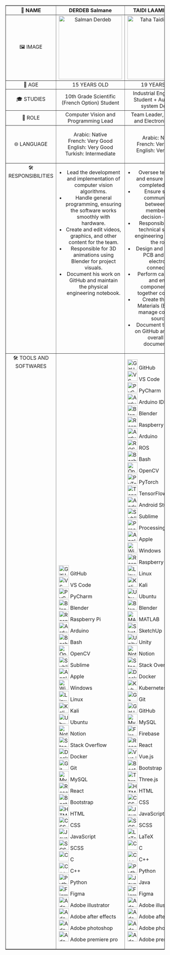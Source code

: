 <table border="1" style="width: 100%; border-collapse: collapse;">
    <thead>
        <tr>
            <th style="text-align: center; vertical-align: middle; width: 25%;">👤 NAME</th>
            <th style="text-align: center; vertical-align: middle; width: 25%;">DERDEB Salmane</th>
            <th style="text-align: center; vertical-align: middle; width: 25%;">TAIDI LAAMIRI TAHA</th>
            <th style="text-align: center; vertical-align: middle; width: 25%;">TAIDI LAAMIRI MORTADA</th>
        </tr>
    </thead>
    <tbody>
        <tr>
            <td style="text-align: center; vertical-align: middle;">🖼️ IMAGE</td>
            <td style="text-align: center; vertical-align: middle;">
                <img src="https://github.com/user-attachments/assets/70c6ed95-7fce-4ee0-840e-6f5b5265e15e" width="200" alt="Salman Derdeb">
            </td>
            <td style="text-align: center; vertical-align: middle;">
                <img src="https://github.com/user-attachments/assets/23f7989c-80eb-4c4a-bd4e-48854502ae04" width="200" alt="Taha Taidi Laamiri">
            </td>
            <td style="text-align: center; vertical-align: middle;">
                <img src="https://github.com/user-attachments/assets/5c9d1a28-243c-4c6f-8052-82998c2a2ced" width="200" alt="Mortada Taidi Laamiri">
            </td>
        </tr>
        <tr>
            <td style="text-align: center; vertical-align: middle;">🔢 AGE</td>
            <td style="text-align: center; vertical-align: middle;">15 YEARS OLD</td>
            <td style="text-align: center; vertical-align: middle;">19 YEARS OLD</td>
            <td style="text-align: center; vertical-align: middle;">16 YEARS OLD</td>
        </tr>
        <tr>
            <td style="text-align: center; vertical-align: middle;">🎓 STUDIES</td>
            <td style="text-align: center; vertical-align: middle;">10th Grade Scientific (French Option) Student</td>
            <td style="text-align: center; vertical-align: middle;">Industrial Engineering Student + Automated system Degree</td>
            <td style="text-align: center; vertical-align: middle;">11th Grade Physics and Math (French Option) Student</td>
        </tr>
        <tr>
            <td style="text-align: center; vertical-align: middle;">🎯 ROLE</td>
            <td style="text-align: center; vertical-align: middle;">Computer Vision and Programming Lead</td>
            <td style="text-align: center; vertical-align: middle;">Team Leader, Electrical and Electronics Lead</td>
            <td style="text-align: center; vertical-align: middle;">Fabrication and Conception Lead</td>
        </tr>
        <tr>
            <td style="text-align: center; vertical-align: middle;">🌐 LANGUAGE</td>
            <td style="text-align: center; vertical-align: middle;">
                <ul style="list-style-type: none; padding-left: 0;">
                    <li>Arabic: Native</li>
                    <li>French: Very Good</li>
                    <li>English: Very Good</li>
                    <li>Turkish: Intermediate</li>
                </ul>
            </td>
            <td style="text-align: center; vertical-align: middle;">
                <ul style="list-style-type: none; padding-left: 0;">
                    <li>Arabic: Native</li>
                    <li>French: Very Good</li>
                    <li>English: Very Good</li>
                </ul>
            </td>
            <td style="text-align: center; vertical-align: middle;">
                <ul style="list-style-type: none; padding-left: 0;">
                    <li>Arabic: Native</li>
                    <li>French: Good</li>
                    <li>English: Beginner</li>
                </ul>
            </td>
        </tr>
        <tr>
            <td style="text-align: center; vertical-align: top;">🛠️ RESPONSIBILITIES</td>
            <td style="text-align: center; vertical-align: top;">
                <ul style="list-style-type: disc; padding-left: 20px;">
                    <li>Lead the development and implementation of computer vision algorithms.</li>
                    <li>Handle general programming, ensuring the software works smoothly with hardware.</li>
                    <li>Create and edit videos, graphics, and other content for the team.</li>
                    <li>Responsible for 3D animations using Blender for project visuals.</li>
                    <li>Document his work on GitHub and maintain the physical engineering notebook.</li>
                </ul>
            </td>
            <td style="text-align: center; vertical-align: top;">
                <ul style="list-style-type: disc; padding-left: 20px;">
                    <li>Oversee team tasks and ensure all work is completed on time.</li>
                    <li>Ensure smooth communication between team members and decision-makers.</li>
                    <li>Responsible for the technical study and engineering aspects of the robot.</li>
                    <li>Design and create the PCB and handle electronics connections.</li>
                    <li>Perform calculations and ensure components work together compatibly.</li>
                    <li>Create the Bill of Materials (BOM) and manage component sourcing.</li>
                    <li>Document the project on GitHub and manage overall team documentation.</li>
                </ul>
            </td>
            <td style="text-align: center; vertical-align: top;">
                <ul style="list-style-type: disc; padding-left: 20px;">
                    <li>Take precise measurements for each part of the robot.</li>
                    <li>Design the robot from scratch and 3D print components.</li>
                    <li>Lead the assembly of the robot and handle all mechanical components.</li>
                    <li>Conduct testing, make improvements, and iterate on new versions of the design.</li>
                    <li>Document his part of the project on GitHub.</li>
                </ul>
            </td>
        </tr>
         <tr>
            <td style="text-align: center; vertical-align: top;">🛠️ TOOLS AND SOFTWARES</td>
             <td style="text-align: left; vertical-align: bottom;">
                <ul style="list-style-type: none; padding-left: 0;">
                    <li><img src="https://skillicons.dev/icons?i=github" width="32" alt="GitHub"> GitHub</li>
                    <li><img src="https://skillicons.dev/icons?i=vscode" width="32" alt="VS Code"> VS Code</li>
                    <li><img src="https://skillicons.dev/icons?i=pycharm" width="32" alt="PyCharm"> PyCharm</li>
                    <li><img src="https://skillicons.dev/icons?i=blender" width="32" alt="Blender"> Blender</li>
                    <li><img src="https://skillicons.dev/icons?i=raspberrypi" width="32" alt="Raspberry Pi"> Raspberry Pi</li>
                    <li><img src="https://skillicons.dev/icons?i=arduino" width="32" alt="Arduino"> Arduino</li>
                    <li><img src="https://skillicons.dev/icons?i=bash" width="32" alt="Bash"> Bash</li>
                    <li><img src="https://skillicons.dev/icons?i=opencv" width="32" alt="OpenCV"> OpenCV</li>
                    <li><img src="https://skillicons.dev/icons?i=sublime" width="32" alt="Sublime"> Sublime</li>
                    <li><img src="https://skillicons.dev/icons?i=apple" width="32" alt="Apple"> Apple</li>
                    <li><img src="https://skillicons.dev/icons?i=windows" width="32" alt="Windows"> Windows</li>
                    <li><img src="https://skillicons.dev/icons?i=linux" width="32" alt="Linux"> Linux</li>
                    <li><img src="https://skillicons.dev/icons?i=kali" width="32" alt="Kali"> Kali</li>
                    <li><img src="https://skillicons.dev/icons?i=ubuntu" width="32" alt="Ubuntu"> Ubuntu</li>
                    <li><img src="https://skillicons.dev/icons?i=notion" width="32" alt="Notion"> Notion</li>
                    <li><img src="https://skillicons.dev/icons?i=stackoverflow" width="32" alt="Stack Overflow"> Stack Overflow</li>
                    <li><img src="https://skillicons.dev/icons?i=docker" width="32" alt="Docker"> Docker</li>
                    <li><img src="https://skillicons.dev/icons?i=git" width="32" alt="Git"> Git</li>
                    <li><img src="https://skillicons.dev/icons?i=mysql" width="32" alt="MySQL"> MySQL</li>
                    <li><img src="https://skillicons.dev/icons?i=react" width="32" alt="React"> React</li>
                    <li><img src="https://skillicons.dev/icons?i=bootstrap" width="32" alt="Bootstrap"> Bootstrap</li>
                    <li><img src="https://skillicons.dev/icons?i=html" width="32" alt="HTML"> HTML</li>
                    <li><img src="https://skillicons.dev/icons?i=css" width="32" alt="CSS"> CSS</li>
                    <li><img src="https://skillicons.dev/icons?i=js" width="32" alt="JavaScript"> JavaScript</li>
                    <li><img src="https://skillicons.dev/icons?i=scss" width="32" alt="SCSS"> SCSS</li>
                    <li><img src="https://skillicons.dev/icons?i=c" width="32" alt="C"> C</li>
                    <li><img src="https://skillicons.dev/icons?i=cpp" width="32" alt="C++"> C++</li>
                    <li><img src="https://skillicons.dev/icons?i=py" width="32" alt="Python"> Python</li>
                    <li><img src="https://skillicons.dev/icons?i=figma" width="32" alt="Figma"> Figma</li>
                    <li><img src="https://skillicons.dev/icons?i=ai" width="32" alt="Adobe illustrator"> Adobe illustrator</li>
                    <li><img src="https://skillicons.dev/icons?i=ae" width="32" alt="Adobe after effects"> Adobe after effects</li>
                    <li><img src="https://skillicons.dev/icons?i=ps" width="32" alt="Adobe photoshop"> Adobe photoshop</li>
                    <li><img src="https://skillicons.dev/icons?i=pr" width="32" alt="Adobe premiere pro"> Adobe premiere pro</li>
                </ul>
            </td>
             <td style="text-align: left; vertical-align: top;">
                <ul style="list-style-type: none; padding-left: 0;">
                    <li><img src="https://skillicons.dev/icons?i=github" width="32" alt="GitHub"> GitHub</li>
                    <li><img src="https://skillicons.dev/icons?i=vscode" width="32" alt="VS Code"> VS Code</li>
                    <li><img src="https://skillicons.dev/icons?i=pycharm" width="32" alt="PyCharm"> PyCharm</li>
                    <li><img src="https://skillicons.dev/icons?i=arduino" width="32" alt="Arduino IDE"> Arduino IDE</li>
                    <li><img src="https://skillicons.dev/icons?i=blender" width="32" alt="Blender"> Blender</li>
                    <li><img src="https://skillicons.dev/icons?i=raspberrypi" width="32" alt="Raspberry Pi"> Raspberry Pi</li>
                    <li><img src="https://skillicons.dev/icons?i=arduino" width="32" alt="Arduino"> Arduino</li>
                    <li><img src="https://skillicons.dev/icons?i=ros" width="32" alt="ROS"> ROS</li>
                    <li><img src="https://skillicons.dev/icons?i=bash" width="32" alt="Bash"> Bash</li>
                    <li><img src="https://skillicons.dev/icons?i=opencv" width="32" alt="OpenCV"> OpenCV</li>
                    <li><img src="https://skillicons.dev/icons?i=pytorch" width="32" alt="PyTorch"> PyTorch</li>
                    <li><img src="https://skillicons.dev/icons?i=tensorflow" width="32" alt="TensorFlow"> TensorFlow</li>
                    <li><img src="https://skillicons.dev/icons?i=androidstudio" width="32" alt="Android Studio"> Android Studio</li>
                    <li><img src="https://skillicons.dev/icons?i=sublime" width="32" alt="Sublime"> Sublime</li>
                    <li><img src="https://skillicons.dev/icons?i=processing" width="32" alt="Processing"> Processing</li>
                    <li><img src="https://skillicons.dev/icons?i=apple" width="32" alt="Apple"> Apple</li>
                    <li><img src="https://skillicons.dev/icons?i=windows" width="32" alt="Windows"> Windows</li>
                    <li><img src="https://skillicons.dev/icons?i=raspberrypi" width="32" alt="Raspberry Pi"> Raspberry Pi</li>
                    <li><img src="https://skillicons.dev/icons?i=linux" width="32" alt="Linux"> Linux</li>
                    <li><img src="https://skillicons.dev/icons?i=kali" width="32" alt="Kali"> Kali</li>
                    <li><img src="https://skillicons.dev/icons?i=ubuntu" width="32" alt="Ubuntu"> Ubuntu</li>
                    <li><img src="https://skillicons.dev/icons?i=blender" width="32" alt="Blender"> Blender</li>
                    <li><img src="https://skillicons.dev/icons?i=matlab" width="32" alt="MATLAB"> MATLAB</li>
                    <li><img src="https://skillicons.dev/icons?i=sketchup" width="32" alt="SketchUp"> SketchUp</li>
                    <li><img src="https://skillicons.dev/icons?i=unity" width="32" alt="Unity"> Unity</li>
                    <li><img src="https://skillicons.dev/icons?i=notion" width="32" alt="Notion"> Notion</li>
                    <li><img src="https://skillicons.dev/icons?i=stackoverflow" width="32" alt="Stack Overflow"> Stack Overflow</li>
                    <li><img src="https://skillicons.dev/icons?i=docker" width="32" alt="Docker"> Docker</li>
                    <li><img src="https://skillicons.dev/icons?i=kubernetes" width="32" alt="Kubernetes"> Kubernetes</li>
                    <li><img src="https://skillicons.dev/icons?i=git" width="32" alt="Git"> Git</li>
                    <li><img src="https://skillicons.dev/icons?i=github" width="32" alt="GitHub"> GitHub</li>
                    <li><img src="https://skillicons.dev/icons?i=mysql" width="32" alt="MySQL"> MySQL</li>
                    <li><img src="https://skillicons.dev/icons?i=firebase" width="32" alt="Firebase"> Firebase</li>
                    <li><img src="https://skillicons.dev/icons?i=react" width="32" alt="React"> React</li>
                    <li><img src="https://skillicons.dev/icons?i=vue" width="32" alt="Vue.js"> Vue.js</li>
                    <li><img src="https://skillicons.dev/icons?i=bootstrap" width="32" alt="Bootstrap"> Bootstrap</li>
                    <li><img src="https://skillicons.dev/icons?i=threejs" width="32" alt="Three.js"> Three.js</li>
                    <li><img src="https://skillicons.dev/icons?i=html" width="32" alt="HTML"> HTML</li>
                    <li><img src="https://skillicons.dev/icons?i=css" width="32" alt="CSS"> CSS</li>
                    <li><img src="https://skillicons.dev/icons?i=js" width="32" alt="JavaScript"> JavaScript</li>
                    <li><img src="https://skillicons.dev/icons?i=scss" width="32" alt="SCSS"> SCSS</li>
                    <li><img src="https://skillicons.dev/icons?i=latex" width="32" alt="LaTeX"> LaTeX</li>
                    <li><img src="https://skillicons.dev/icons?i=c" width="32" alt="C"> C</li>
                    <li><img src="https://skillicons.dev/icons?i=cpp" width="32" alt="C++"> C++</li>
                    <li><img src="https://skillicons.dev/icons?i=py" width="32" alt="Python"> Python</li>
                    <li><img src="https://skillicons.dev/icons?i=java" width="32" alt="Java"> Java</li>
                    <li><img src="https://skillicons.dev/icons?i=figma" width="32" alt="Figma"> Figma</li>
                    <li><img src="https://skillicons.dev/icons?i=ai" width="32" alt="Adobe illustrator"> Adobe illustrator</li>
                    <li><img src="https://skillicons.dev/icons?i=ae" width="32" alt="Adobe after effects"> Adobe after effects</li>
                    <li><img src="https://skillicons.dev/icons?i=ps" width="32" alt="Adobe photoshop"> Adobe photoshop</li>
                    <li><img src="https://skillicons.dev/icons?i=pr" width="32" alt="Adobe premiere pro"> Adobe premiere pro</li>
                </ul>
            </td>
             <td style="text-align: left; vertical-align: top;">
                <ul style="list-style-type: none; padding-left: 0;">
                    <li><img src="https://skillicons.dev/icons?i=github" width="32" alt="GitHub"> GitHub</li>
                    <li><img src="https://skillicons.dev/icons?i=vscode" width="32" alt="VS Code"> VS Code</li>
                    <li><img src="https://skillicons.dev/icons?i=pycharm" width="32" alt="PyCharm"> PyCharm</li>
                    <li><img src="https://skillicons.dev/icons?i=arduino" width="32" alt="Arduino IDE"> Arduino IDE</li>
                    <li><img src="https://skillicons.dev/icons?i=blender" width="32" alt="Blender"> Blender</li>
                    <li><img src="https://skillicons.dev/icons?i=raspberrypi" width="32" alt="Raspberry Pi"> Raspberry Pi</li>
                    <li><img src="https://skillicons.dev/icons?i=arduino" width="32" alt="Arduino"> Arduino</li>
                    <li><img src="https://skillicons.dev/icons?i=ros" width="32" alt="ROS"> ROS</li>
                    <li><img src="https://skillicons.dev/icons?i=bash" width="32" alt="Bash"> Bash</li>
                    <li><img src="https://skillicons.dev/icons?i=opencv" width="32" alt="OpenCV"> OpenCV</li>
                    <li><img src="https://skillicons.dev/icons?i=pytorch" width="32" alt="PyTorch"> PyTorch</li>
                    <li><img src="https://skillicons.dev/icons?i=tensorflow" width="32" alt="TensorFlow"> TensorFlow</li>
                    <li><img src="https://skillicons.dev/icons?i=androidstudio" width="32" alt="Android Studio"> Android Studio</li>
                    <li><img src="https://skillicons.dev/icons?i=sublime" width="32" alt="Sublime"> Sublime</li>
                    <li><img src="https://skillicons.dev/icons?i=processing" width="32" alt="Processing"> Processing</li>
                    <li><img src="https://skillicons.dev/icons?i=apple" width="32" alt="Apple"> Apple</li>
                    <li><img src="https://skillicons.dev/icons?i=windows" width="32" alt="Windows"> Windows</li>
                    <li><img src="https://skillicons.dev/icons?i=raspberrypi" width="32" alt="Raspberry Pi"> Raspberry Pi</li>
                    <li><img src="https://skillicons.dev/icons?i=linux" width="32" alt="Linux"> Linux</li>
                    <li><img src="https://skillicons.dev/icons?i=kali" width="32" alt="Kali"> Kali</li>
                    <li><img src="https://skillicons.dev/icons?i=ubuntu" width="32" alt="Ubuntu"> Ubuntu</li>
                    <li><img src="https://skillicons.dev/icons?i=blender" width="32" alt="Blender"> Blender</li>
                    <li><img src="https://skillicons.dev/icons?i=matlab" width="32" alt="MATLAB"> MATLAB</li>
                    <li><img src="https://skillicons.dev/icons?i=sketchup" width="32" alt="SketchUp"> SketchUp</li>
                    <li><img src="https://skillicons.dev/icons?i=unity" width="32" alt="Unity"> Unity</li>
                    <li><img src="https://skillicons.dev/icons?i=notion" width="32" alt="Notion"> Notion</li>
                    <li><img src="https://skillicons.dev/icons?i=stackoverflow" width="32" alt="Stack Overflow"> Stack Overflow</li>
                    <li><img src="https://skillicons.dev/icons?i=docker" width="32" alt="Docker"> Docker</li>
                    <li><img src="https://skillicons.dev/icons?i=kubernetes" width="32" alt="Kubernetes"> Kubernetes</li>
                    <li><img src="https://skillicons.dev/icons?i=git" width="32" alt="Git"> Git</li>
                    <li><img src="https://skillicons.dev/icons?i=github" width="32" alt="GitHub"> GitHub</li>
                    <li><img src="https://skillicons.dev/icons?i=mysql" width="32" alt="MySQL"> MySQL</li>
                    <li><img src="https://skillicons.dev/icons?i=firebase" width="32" alt="Firebase"> Firebase</li>
                    <li><img src="https://skillicons.dev/icons?i=react" width="32" alt="React"> React</li>
                    <li><img src="https://skillicons.dev/icons?i=vue" width="32" alt="Vue.js"> Vue.js</li>
                    <li><img src="https://skillicons.dev/icons?i=bootstrap" width="32" alt="Bootstrap"> Bootstrap</li>
                    <li><img src="https://skillicons.dev/icons?i=threejs" width="32" alt="Three.js"> Three.js</li>
                    <li><img src="https://skillicons.dev/icons?i=html" width="32" alt="HTML"> HTML</li>
                    <li><img src="https://skillicons.dev/icons?i=css" width="32" alt="CSS"> CSS</li>
                    <li><img src="https://skillicons.dev/icons?i=js" width="32" alt="JavaScript"> JavaScript</li>
                    <li><img src="https://skillicons.dev/icons?i=scss" width="32" alt="SCSS"> SCSS</li>
                    <li><img src="https://skillicons.dev/icons?i=latex" width="32" alt="LaTeX"> LaTeX</li>
                    <li><img src="https://skillicons.dev/icons?i=c" width="32" alt="C"> C</li>
                    <li><img src="https://skillicons.dev/icons?i=cpp" width="32" alt="C++"> C++</li>
                    <li><img src="https://skillicons.dev/icons?i=py" width="32" alt="Python"> Python</li>
                    <li><img src="https://skillicons.dev/icons?i=java" width="32" alt="Java"> Java</li>
                    <li><img src="https://skillicons.dev/icons?i=figma" width="32" alt="Figma"> Figma</li>
                    <li><img src="https://skillicons.dev/icons?i=ai" width="32" alt="Adobe illustrator"> Adobe illustrator</li>
                    <li><img src="https://skillicons.dev/icons?i=ae" width="32" alt="Adobe after effects"> Adobe after effects</li>
                    <li><img src="https://skillicons.dev/icons?i=ps" width="32" alt="Adobe photoshop"> Adobe photoshop</li>
                    <li><img src="https://skillicons.dev/icons?i=pr" width="32" alt="Adobe premiere pro"> Adobe premiere pro</li>
                </ul>
            </td>
        </tr>
    </tbody>
</table>
